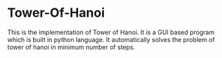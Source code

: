 # Tower-Of-Hanoi
This is the implementation of Tower of Hanoi. It is a GUI based program which is built in python language. It automatically solves the problem of tower of hanoi in minimum number of steps.
